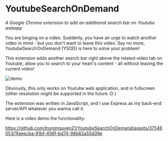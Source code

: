 # YoutubeSearchOnDemand
*A Google Chrome extension to add an additional search bar on Youtube webapp*

You are binging on a video. Suddenly, you have an urge to watch another video in mind - but you don't want to leave this video. Say no more, YoutubeSearchOnDemand (YSOD) is here to solve your problem!

This extension adds another search bar right above the related video tab on Youtube, allow you to search to your heart's content - all without leaving the current video!


![demo](https://github.com/trungnguyen21/YoutubeSearchOnDemand/blob/main/media/demo.png?)

Obviously, this only works on Youtube web application, and in fullscreen (other resolution *might* be supported in the future :D )

The extension was written in JavaScript, and I use Express as my back-end server/API whatever you wanna call it.

Here is a video demo the functionality:


https://github.com/trungnguyen21/YoutubeSearchOnDemand/assets/37546053/1faeecba-91bf-456f-bd74-98b62a55d39e

